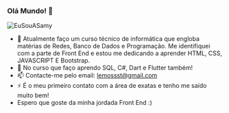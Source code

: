 ### Olá Mundo! 👋
![EuSouASamy](https://user-images.githubusercontent.com/99992174/202501593-b6bc7c0b-1c9e-4a4d-95bb-9c9359dcba5b.png)

- 🔭 Atualmente faço um curso técnico de informática que engloba matérias de Redes, Banco de Dados e Programação. Me identifiquei com a parte de Front End e estou me dedicando a aprender HTML, CSS, JAVASCRIPT E Bootstrap.
- 🌱 No curso que faço aprendo SQL, C#, Dart e Flutter também!
- 📫 Contacte-me pelo email: lemossst@gmail.com
- ⚡ É o meu primeiro contato com a área de exatas e tenho me saído muito bem!
- Espero que goste da minha jordada Front End :)



